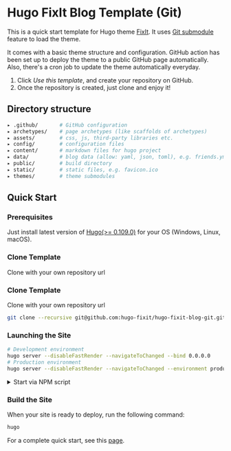 # Hugo FixIt Blog Template (Git)

This is a quick start template for Hugo theme [FixIt](https://github.com/hugo-fixit/FixIt). It uses [Git submodule](https://git-scm.com/book/en/v2/Git-Tools-Submodules) feature to load the theme.

It comes with a basic theme structure and configuration. GitHub action has been set up to deploy the theme to a public GitHub page automatically. Also, there's a cron job to update the theme automatically everyday.

1. Click *Use this template*, and create your repository on GitHub.
2. Once the repository is created, just clone and enjoy it!

## Directory structure

```bash
▸ .github/       # GitHub configuration
▸ archetypes/    # page archetypes (like scaffolds of archetypes)
▸ assets/        # css, js, third-party libraries etc.
▸ config/        # configuration files
▸ content/       # markdown files for hugo project
▸ data/          # blog data (allow: yaml, json, toml), e.g. friends.yml
▸ public/        # build directory
▸ static/        # static files, e.g. favicon.ico
▸ themes/        # theme submodules
```

## Quick Start

### Prerequisites

Just install latest version of [Hugo(>= 0.109.0)](https://gohugo.io/installation/) for your OS (Windows, Linux, macOS).

### Clone Template

Clone with your own repository url


### Clone Template

Clone with your own repository url

```bash
git clone --recursive git@github.com:hugo-fixit/hugo-fixit-blog-git.git
```

### Launching the Site

```bash
# Development environment
hugo server --disableFastRender --navigateToChanged --bind 0.0.0.0
# Production environment
hugo server --disableFastRender --navigateToChanged --environment production --bind 0.0.0.0
```

<details>
  <summary>Start via NPM script</summary>

  ```bash
  npm install
  # build the blog
  npm run build
  # run a local debugging server with watch
  npm run server
  # run a local debugging server in production environment
  npm run server:production
  # update theme submodules
  npm run update:theme
  ```

</details>


### Build the Site

When your site is ready to deploy, run the following command:

```bash
hugo
```

For a complete quick start, see this [page](https://fixit.lruihao.cn/documentation/getting-started/).

<!-- This project was generated with [hugo-fixit-blog-git](https://github.com/hugo-fixit/hugo-fixit-blog-git). Documentation about the original structure can be found [here](https://github.com/hugo-fixit/hugo-fixit-blog-git#directory-structure). -->
